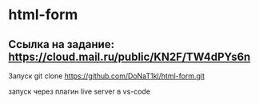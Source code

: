 # html-form
## Ссылка на задание: https://cloud.mail.ru/public/KN2F/TW4dPYs6n
Запуск
git clone https://github.com/DoNaT1kl/html-form.git

запуск через плагин live server в vs-code
